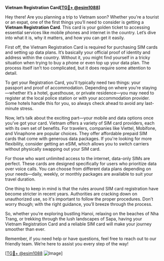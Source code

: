 **Vietnam Registration Card[[TG💪+ @esim1088](https://t.me/s/esim1088)]**

Hey there! Are you planning a trip to Vietnam soon? Whether you're a tourist or an expat, one of the first things you’ll need to consider is getting a **Vietnam Registration Card**. This card is your golden ticket to accessing essential services like mobile phones and internet in the country. Let’s dive into what it is, why it matters, and how you can get it easily.

First off, the Vietnam Registration Card is required for purchasing SIM cards and setting up data plans. It’s basically your official proof of identity and address within the country. Without it, you might find yourself in a tricky situation when trying to buy a phone or even top up your data plan. The process itself isn’t too complicated, but it does require some attention to detail.

To get your Registration Card, you'll typically need two things: your passport and proof of accommodation. Depending on where you’re staying—whether it’s a hotel, guesthouse, or private residence—you may need to register at the local police station or with your accommodation provider. Some hotels handle this for you, so always check ahead to avoid any last-minute stress.

Now, let’s talk about the exciting part—your mobile and data options once you’ve got your card. Vietnam offers a variety of SIM card providers, each with its own set of benefits. For travelers, companies like Viettel, Mobifone, and Vinaphone are popular choices. They offer affordable prepaid SIM cards that come with generous data packages. If you're looking for more flexibility, consider getting an eSIM, which allows you to switch carriers without physically swapping out your SIM card. 

For those who want unlimited access to the internet, data-only SIMs are perfect. These cards are designed specifically for users who prioritize data over voice calls. You can choose from different data plans depending on your needs—daily, weekly, or monthly packages are available to suit your travel duration.

One thing to keep in mind is that the rules around SIM card registration have become stricter in recent years. Authorities are cracking down on unauthorized use, so it's important to follow the proper procedures. Don’t worry though; with the right guidance, you’ll breeze through the process.

So, whether you’re exploring bustling Hanoi, relaxing on the beaches of Nha Trang, or trekking through the lush landscapes of Sapa, having your Vietnam Registration Card and a reliable SIM card will make your journey smoother than ever. 

Remember, if you need help or have questions, feel free to reach out to our friendly team. We’re here to assist you every step of the way!

[[TG💪+ @esim1088](https://t.me/s/esim1088) ![Image](https://i.postimg.cc/Y0z9fWf4/image.png)]